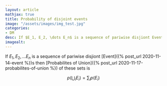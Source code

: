 ```yaml
---
layout: article
mathjax: true
title: Probability of disjoint events
image: "/assets/images/img_test.jpg"
categories:
- DM
desc: If $E_1, E_2, \dots E_n$ is a sequence of pariwise disjiont Events then Probabilites of Union of these sets is  
imagealt: 
---
```


If $E_1, E_2, \dots E_n$ is a sequence of pariwise disjiont [Event]({% post_url 2020-11-14-event %})s then [Probabilites of Union]({% post_url 2020-11-17-probabilites-of-union %}) of these sets is 

































































































































































































































































































































































$$p(\bigcup_i E_i) = \sum_{i} p(E_i)$$
































































































































































































































































































































































